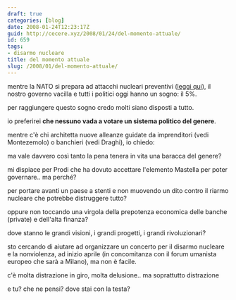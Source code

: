 ```yaml
---
draft: true
categories: [blog]
date: 2008-01-24T12:23:17Z
guid: http://cecere.xyz/2008/01/24/del-momento-attuale/
id: 659
tags:
- disarmo nucleare
title: del momento attuale
slug: /2008/01/del-momento-attuale/
---
```


mentre la NATO si prepara ad attacchi nucleari preventivi ([leggi qui](http://www.terra2.tv/2008/01/24/la-nato-pronta-ad-attacchi-nucleari-preventivi/)), il nostro governo vacilla e tutti i politici oggi hanno un sogno: il 5%.

per raggiungere questo sogno credo molti siano disposti a tutto.
  
io preferirei **che nessuno vada a votare un sistema politico del genere**.

mentre c'è chi architetta nuove alleanze guidate da imprenditori (vedi Montezemolo) o banchieri (vedi Draghi), io chiedo:
  
ma vale davvero così tanto la pena tenera in vita una baracca del genere?
  
mi dispiace per Prodi che ha dovuto accettare l'elemento Mastella per poter governare.. ma perché?
  
per portare avanti un paese a stenti e non muovendo un dito contro il riarmo nucleare che potrebbe distruggere tutto?
  
oppure non toccando una virgola della prepotenza economica delle banche (private) e dell'alta finanza?

dove stanno le grandi visioni, i grandi progetti, i grandi rivoluzionari?

sto cercando di aiutare ad organizzare un concerto per il disarmo nucleare e la nonviolenza, ad inizio aprile (in concomitanza con il forum umanista europeo che sarà a Milano), ma non è facile.
  
c'è molta distrazione in giro, molta delusione.. ma soprattutto distrazione

e tu? che ne pensi? dove stai con la testa?